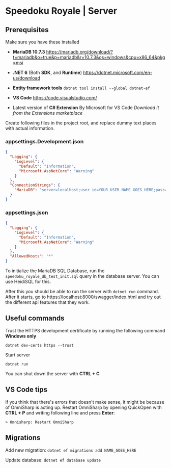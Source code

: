 # Speedoku Royale | Server

## Prerequisites

Make sure you have these installed

- **MariaDB 10.7.3**
  https://mariadb.org/download/?t=mariadb&o=true&p=mariadb&r=10.7.3&os=windows&cpu=x86_64&pkg=msi

- **.NET 6** (Both **SDK**, and **Runtime**)
  https://dotnet.microsoft.com/en-us/download

- **Entity framework tools**
  `dotnet tool install --global dotnet-ef`

- **VS Code**
  https://code.visualstudio.com/

- Latest version of **C# Extension** By Microsoft for VS Code
  *Download it from the Extensions marketplace*

Create following files in the project root, and replace dummy text places with
actual information.

### appsettings.Development.json

```json
{
  "Logging": {
    "LogLevel": {
      "Default": "Information",
      "Microsoft.AspNetCore": "Warning"
    }
  },
  "ConnectionStrings": {
    "MariaDB": "server=localhost;user id=YOUR_USER_NAME_GOES_HERE;password=YOUR_PW_GOES_HERE;database=speedoku_royale_db"
  }
}

```

### appsettings.json

```json
{
  "Logging": {
    "LogLevel": {
      "Default": "Information",
      "Microsoft.AspNetCore": "Warning"
    }
  },
  "AllowedHosts": "*"
}
```

To initialize the MariaDB SQL Database, run the
`speedoku_royale_db_test_init.sql` query in the database server. You can use
HeidiSQL for this.

After this you should be able to run the server with `dotnet run` command.
After it starts, go to https://localhost:8000/swagger/index.html and try out
the different api features that they work.

## Useful commands

Trust the HTTPS development certificate by running the following command 
**Windows only**

`dotnet dev-certs https --trust`

Start server

`dotnet run`

You can shut down the server with **CTRL + C**

## VS Code tips

If you think that there's errors that doesn't make sense, it might be because of
OmniSharp is acting up. Restart OmniSharp by opening QuickOpen with **CTRL + P**
and writing following line and press **Enter**:

`> Omnisharp: Restart OmniSharp`

## Migrations

Add new migration:
`dotnet ef migrations add NAME_GOES_HERE`

Update database:
`dotnet ef database update`
